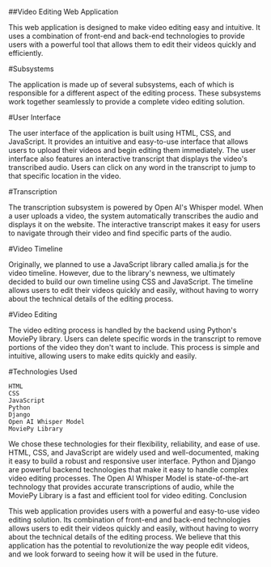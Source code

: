 ##Video Editing Web Application

This web application is designed to make video editing easy and intuitive. It uses a combination of front-end and back-end technologies to provide users with a powerful tool that allows them to edit their videos quickly and efficiently.

#Subsystems

The application is made up of several subsystems, each of which is responsible for a different aspect of the editing process. These subsystems work together seamlessly to provide a complete video editing solution.

#User Interface

The user interface of the application is built using HTML, CSS, and JavaScript. It provides an intuitive and easy-to-use interface that allows users to upload their videos and begin editing them immediately. The user interface also features an interactive transcript that displays the video's transcribed audio. Users can click on any word in the transcript to jump to that specific location in the video.

#Transcription

The transcription subsystem is powered by Open AI's Whisper model. When a user uploads a video, the system automatically transcribes the audio and displays it on the website. The interactive transcript makes it easy for users to navigate through their video and find specific parts of the audio.

#Video Timeline

Originally, we planned to use a JavaScript library called amalia.js for the video timeline. However, due to the library's newness, we ultimately decided to build our own timeline using CSS and JavaScript. The timeline allows users to edit their videos quickly and easily, without having to worry about the technical details of the editing process.

#Video Editing

The video editing process is handled by the backend using Python's MoviePy library. Users can delete specific words in the transcript to remove portions of the video they don't want to include. This process is simple and intuitive, allowing users to make edits quickly and easily.

#Technologies Used

    HTML
    CSS
    JavaScript
    Python
    Django
    Open AI Whisper Model
    MoviePy Library

We chose these technologies for their flexibility, reliability, and ease of use. HTML, CSS, and JavaScript are widely used and well-documented, making it easy to build a robust and responsive user interface. Python and Django are powerful backend technologies that make it easy to handle complex video editing processes. The Open AI Whisper Model is state-of-the-art technology that provides accurate transcriptions of audio, while the MoviePy Library is a fast and efficient tool for video editing.
Conclusion

This web application provides users with a powerful and easy-to-use video editing solution. Its combination of front-end and back-end technologies allows users to edit their videos quickly and easily, without having to worry about the technical details of the editing process. We believe that this application has the potential to revolutionize the way people edit videos, and we look forward to seeing how it will be used in the future.
